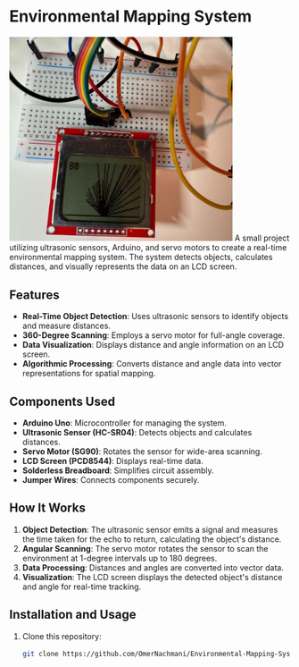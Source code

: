 # Environmental Mapping System
<img src="project_setup.png" alt="Project Setup" width="400">
A small project utilizing ultrasonic sensors, Arduino, and servo motors to create a real-time environmental mapping system. The system detects objects, calculates distances, and visually represents the data on an LCD screen.

## Features
- **Real-Time Object Detection**: Uses ultrasonic sensors to identify objects and measure distances.
- **360-Degree Scanning**: Employs a servo motor for full-angle coverage.
- **Data Visualization**: Displays distance and angle information on an LCD screen.
- **Algorithmic Processing**: Converts distance and angle data into vector representations for spatial mapping.

## Components Used
- **Arduino Uno**: Microcontroller for managing the system.
- **Ultrasonic Sensor (HC-SR04)**: Detects objects and calculates distances.
- **Servo Motor (SG90)**: Rotates the sensor for wide-area scanning.
- **LCD Screen (PCD8544)**: Displays real-time data.
- **Solderless Breadboard**: Simplifies circuit assembly.
- **Jumper Wires**: Connects components securely.

## How It Works
1. **Object Detection**: The ultrasonic sensor emits a signal and measures the time taken for the echo to return, calculating the object's distance.
2. **Angular Scanning**: The servo motor rotates the sensor to scan the environment at 1-degree intervals up to 180 degrees.
3. **Data Processing**: Distances and angles are converted into vector data.
4. **Visualization**: The LCD screen displays the detected object's distance and angle for real-time tracking.

## Installation and Usage
1. Clone this repository:
   ```bash
   git clone https://github.com/OmerNachmani/Environmental-Mapping-System-with-Ultrasonic-Sensors.git

